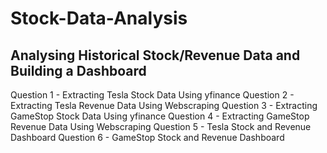 # Stock-Data-Analysis

## Analysing Historical Stock/Revenue Data and Building a Dashboard
Question 1 - Extracting Tesla Stock Data Using yfinance
Question 2 - Extracting Tesla Revenue Data Using Webscraping
Question 3 - Extracting GameStop Stock Data Using yfinance
Question 4 - Extracting GameStop Revenue Data Using Webscraping
Question 5 - Tesla Stock and Revenue Dashboard
Question 6 - GameStop Stock and Revenue Dashboard
